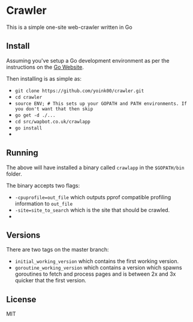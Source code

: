 Crawler
=======

This is a simple one-site web-crawler written in Go

Install
-------
Assuming you've setup a Go development environment as per the instructions on the [Go Website].

Then installing is as simple as:

  - `git clone https://github.com/yoink00/crawler.git`
  - `cd crawler`
  - `source ENV; # This sets up your GOPATH and PATH environments. If you don't want that then skip`
  - `go get -d ./...`
  - `cd src/wapbot.co.uk/crawlapp`
  - `go install`
  - 
  
Running
-------
The above will have installed a binary called `crawlapp` in the `$GOPATH/bin` folder.

The binary accepts two flags:

  - `-cpuprofile=out_file` which outputs pprof compatible profiling information to `out_file`
  - `-site=site_to_search` which is the site that should be crawled.
  - 
  
Versions
--------
There are two tags on the master branch:

  - `initial_working_version` which contains the first working version.
  - `goroutine_working_version` which contains a version which spawns goroutines to fetch and process pages and is between 2x and 3x quicker that the first version.



License
----

MIT

[Go Website]:https://golang.org/doc/code.html

